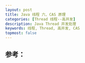 ```yaml
---
layout: post
title: Java 线程 六、CAS 原理
categories: [Thread 线程--高并发]
description: Java Thread 并发处理
keywords: 线程, Thread, 高并发, CAS
topmost: false
---
```











## 参考：

